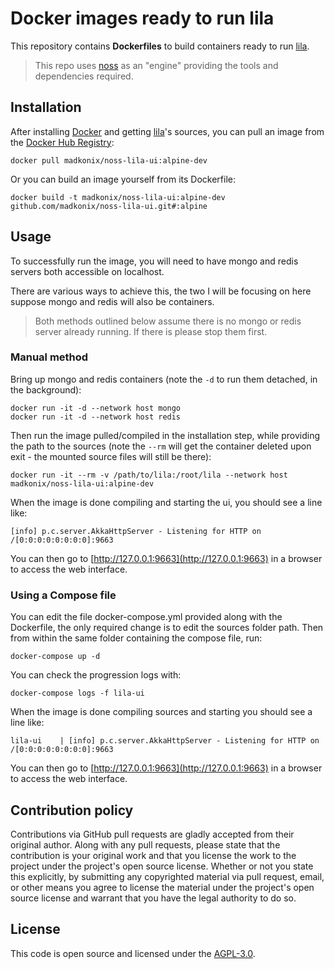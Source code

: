 # Docker images ready to run lila

This repository contains **Dockerfiles** to build containers ready to run [lila](https://github.com/ornicar/lila).

> This repo uses [noss](https://github.com/madkonix/noss) as an "engine" providing the tools and dependencies required.

## Installation ##

After installing [Docker](https://www.docker.com) and getting [lila](https://github.com/ornicar/lila)'s sources, you can pull an image from the [Docker Hub Registry](https://hub.docker.com/r/madkonix/noss-lila-ui):
```
docker pull madkonix/noss-lila-ui:alpine-dev
```
Or you can build an image yourself from its Dockerfile:
```
docker build -t madkonix/noss-lila-ui:alpine-dev github.com/madkonix/noss-lila-ui.git#:alpine
```

## Usage ##

To successfully run the image, you will need to have mongo and redis servers both accessible on localhost.

There are various ways to achieve this, the two I will be focusing on here suppose mongo and redis will also be containers.

> Both methods outlined below assume there is no mongo or redis server already running. If there is please stop them first.

### Manual method ###

Bring up mongo and redis containers (note the `-d` to run them detached, in the background):
```
docker run -it -d --network host mongo
docker run -it -d --network host redis
```
Then run the image pulled/compiled in the installation step, while providing the path to the sources (note the `--rm` will get the container deleted upon exit - the mounted source files will still be there):
```
docker run -it --rm -v /path/to/lila:/root/lila --network host madkonix/noss-lila-ui:alpine-dev
```
When the image is done compiling and starting the ui, you should see a line like:
```
[info] p.c.server.AkkaHttpServer - Listening for HTTP on /[0:0:0:0:0:0:0:0]:9663
```
You can then go to [http://127.0.0.1:9663](http://127.0.0.1:9663) in a browser to access the web interface.

### Using a Compose file ###
You can edit the file docker-compose.yml provided along with the Dockerfile, the only required change is to edit the sources folder path. Then from within the same folder containing the compose file, run:
```
docker-compose up -d
```
You can check the progression logs with:
```
docker-compose logs -f lila-ui
```
When the image is done compiling sources and starting you should see a line like:
```
lila-ui    | [info] p.c.server.AkkaHttpServer - Listening for HTTP on /[0:0:0:0:0:0:0:0]:9663
```
You can then go to [http://127.0.0.1:9663](http://127.0.0.1:9663) in a browser to access the web interface.

## Contribution policy ##

Contributions via GitHub pull requests are gladly accepted from their original author. Along with any pull requests, please state that the contribution is your original work and that you license the work to the project under the project's open source license. Whether or not you state this explicitly, by submitting any copyrighted material via pull request, email, or other means you agree to license the material under the project's open source license and warrant that you have the legal authority to do so.

## License ##

This code is open source and licensed under the [AGPL-3.0]("https://www.gnu.org/licenses/agpl-3.0.txt").

